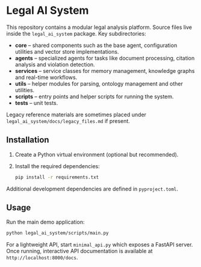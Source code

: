 # Legal AI System

This repository contains a modular legal analysis platform. Source files live
inside the `legal_ai_system` package. Key subdirectories:

- **core** – shared components such as the base agent, configuration utilities
  and vector store implementations.
- **agents** – specialized agents for tasks like document processing, citation
  analysis and violation detection.
- **services** – service classes for memory management, knowledge graphs and
  real-time workflows.
- **utils** – helper modules for parsing, ontology management and other
  utilities.
- **scripts** – entry points and helper scripts for running the system.
- **tests** – unit tests.

Legacy reference materials are sometimes placed under
`legal_ai_system/docs/legacy_files.md` if present.

## Installation

1. Create a Python virtual environment (optional but recommended).
2. Install the required dependencies:

   ```bash
   pip install -r requirements.txt
   ```

Additional development dependencies are defined in `pyproject.toml`.

## Usage

Run the main demo application:

```bash
python legal_ai_system/scripts/main.py
```

For a lightweight API, start `minimal_api.py` which exposes a FastAPI server.
Once running, interactive API documentation is available at
`http://localhost:8000/docs`.
